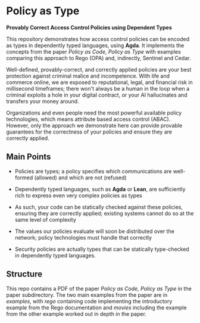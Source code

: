 
# Policy as Type

**Provably Correct Access Control Policies using Dependent Types**

This repository demonstrates how access control policies can be encoded as types in dependently typed languages, using **Agda**. It implements the concepts from the paper _Policy as Code, Policy as Type_ with examples comparing this approach to Rego (OPA) and, indirectly, Sentinel and Cedar.

Well-defined, provably-correct, and correctly applied policies are your best protection against criminal malice and incompetence. With life and commerce online, 
we are exposed to reputational, legal, and financial risk in millisecond timeframes; there won't always be a human in the loop when a criminal exploits a hole in 
your digital contract, or your AI hallucinates and transfers your money around.

Organizations and even people need the most powerful available policy technologies, which means attribute based access control (ABAC). However, only the
approach we demonstrate here can provide provable guarantees for the correctness of your policies and ensure they are correctly applied.

Main Points
---

- Policies are types; a policy specifies which communications are well-formed (allowed) and which are not (refused)

- Dependently typed languages, such as **Agda** or **Lean**, are sufficiently rich to express even very complex policies as types

- As such, your code can be statically checked against these policies, ensuring they are correctly applied; existing systems cannot do so
at the same level of complexity

- The values our policies evaluate will soon be distributed over the network; policy technologies must handle that correctly

- Security policies are actually types that can be statically type-checked in dependently typed languages.

Structure
---

This repo contains a PDF of the paper _Policy as Code, Policy as Type_ in the paper subdirectory. The two main examples from the paper are in _examples_, with _rego_ containing code implementing the introductory example from the Rego documentation and _movies_ including the example from the other example worked out in depth in the paper. 



